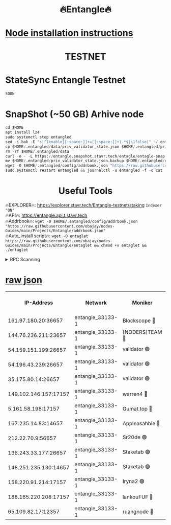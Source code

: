 <h1 align="center"> 🔥Entangle🔥</h1>

[Node installation instructions](https://github.com/obajay/nodes-Guides/tree/main/Projects/Entangle)
=

<h1 align="center"> TESTNET</h1>

# StateSync Entangle Testnet
```python
SOON
```
# SnapShot (~50 GB) Arhive node
```python
cd $HOME
apt install lz4
sudo systemctl stop entangled
sed -i.bak -E "s|^(enable[[:space:]]+=[[:space:]]+).*$|\1false|" ~/.entangled/config/config.toml
cp $HOME/.entangled/data/priv_validator_state.json $HOME/.entangled/priv_validator_state.json.backup
rm -rf $HOME/.entangled/data
curl -o - -L https://entangle.snapshot.stavr.tech/entagle/entagle-snap.tar.lz4 | lz4 -c -d - | tar -x -C $HOME/.entangled --strip-components 2
mv $HOME/.entangled/priv_validator_state.json.backup $HOME/.entangled/data/priv_validator_state.json
wget -O $HOME/.entangled/config/addrbook.json "https://raw.githubusercontent.com/obajay/nodes-Guides/main/Projects/Entangle/addrbook.json"
sudo systemctl restart entangled && journalctl -u entangled -f -o cat
```
 <h1 align="center"> Useful Tools</h1>
 
🔥EXPLORER🔥: https://explorer.stavr.tech/Entangle-testnet/staking        `Indexer "ON"` \
🔥API🔥:      https://entangle.api.t.stavr.tech \
🔥Addrbook🔥: ```wget -O $HOME/.entangled/config/addrbook.json "https://raw.githubusercontent.com/obajay/nodes-Guides/main/Projects/Entangle/addrbook.json"``` \
🔥Auto_install script🔥:  `wget -O entaglet https://raw.githubusercontent.com/obajay/nodes-Guides/main/Projects/Entangle/entaglet && chmod +x entaglet && ./entaglet`


<details>
<summary>RPC Scanning</summary>

<h2 align="center"> We scan nodes in real time every 4 hours. And we provide the final result of RPC endpoints.
We cannot influence the operation of these nodes in any way. </h2>


```python
If Voting Power is higher than 0 --> then the Node is a validator of the network and may be subject to attack and be a potential threat to the chain.
```
```python
We marked such validators with a red symbol
```

</details>

[raw json](https://rpc-check.entangt.stavr.tech/entangt/rpc-entangt-result.json)
=


<table><tr><th>IP-Address</th><th>Network</th><th>Moniker</th><th>Latest Block Height</th><th>Earliest Block Height</th><th>Catching Up</th><th>Voting Power</th><th>Scan Time</th></tr><tr><td>161.97.180.20:36657</td><td>entangle_33133-1</td><td>Blockscope 🔴</td><td>811526</td><td>1</td><td>False</td><td>91500000000176</td><td>2023-11-27T11:47:33.638632110UTC</td></tr><tr><td>144.76.236.211:23657</td><td>entangle_33133-1</td><td>[NODERS]TEAM 🔴</td><td>811529</td><td>1</td><td>False</td><td>47049700500000000</td><td>2023-11-27T11:47:47.237627239UTC</td></tr><tr><td>54.159.151.199:26657</td><td>entangle_33133-1</td><td>validator 🟢</td><td>811530</td><td>1</td><td>False</td><td>0</td><td>2023-11-27T11:47:50.279716430UTC</td></tr><tr><td>54.196.43.239:26657</td><td>entangle_33133-1</td><td>validator 🟢</td><td>811530</td><td>1</td><td>False</td><td>0</td><td>2023-11-27T11:47:52.937180798UTC</td></tr><tr><td>35.175.80.14:26657</td><td>entangle_33133-1</td><td>validator 🟢</td><td>811531</td><td>1</td><td>False</td><td>0</td><td>2023-11-27T11:47:56.245257051UTC</td></tr><tr><td>149.102.146.157:17157</td><td>entangle_33133-1</td><td>warren4 🔴</td><td>811529</td><td>484001</td><td>False</td><td>32399306040004</td><td>2023-11-27T11:47:46.962425472UTC</td></tr><tr><td>5.161.58.198:17157</td><td>entangle_33133-1</td><td>Gumat.top 🔴</td><td>811531</td><td>522001</td><td>False</td><td>40931860000000</td><td>2023-11-27T11:47:56.874939763UTC</td></tr><tr><td>167.235.14.83:14657</td><td>entangle_33133-1</td><td>Appieasahbie 🔴</td><td>811531</td><td>531401</td><td>False</td><td>44568809900999996</td><td>2023-11-27T11:47:55.605105423UTC</td></tr><tr><td>212.22.70.9:56657</td><td>entangle_33133-1</td><td>Sr20de 🟢</td><td>811526</td><td>620601</td><td>False</td><td>0</td><td>2023-11-27T11:47:33.119712253UTC</td></tr><tr><td>136.243.33.177:26657</td><td>entangle_33133-1</td><td>Staketab 🟢</td><td>811529</td><td>660001</td><td>False</td><td>0</td><td>2023-11-27T11:47:47.557256038UTC</td></tr><tr><td>148.251.235.130:14657</td><td>entangle_33133-1</td><td>Staketab 🟢</td><td>811526</td><td>660801</td><td>False</td><td>0</td><td>2023-11-27T11:47:33.394780520UTC</td></tr><tr><td>158.220.91.214:17157</td><td>entangle_33133-1</td><td>Iryna2 🟢</td><td>811530</td><td>704001</td><td>False</td><td>0</td><td>2023-11-27T11:47:53.284254480UTC</td></tr><tr><td>188.165.220.208:17157</td><td>entangle_33133-1</td><td>lankouFUF 🔴</td><td>811528</td><td>725001</td><td>False</td><td>31900000000002</td><td>2023-11-27T11:47:40.470726719UTC</td></tr><tr><td>65.109.82.17:12357</td><td>entangle_33133-1</td><td>ruangnode 🔴</td><td>811527</td><td>806001</td><td>False</td><td>103751482790726</td><td>2023-11-27T11:47:36.082904613UTC</td></tr></table>

